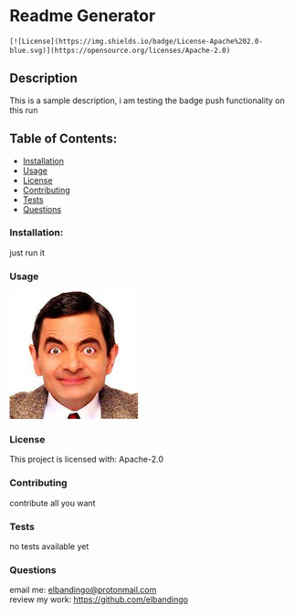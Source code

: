 # Readme Generator
    [![License](https://img.shields.io/badge/License-Apache%202.0-blue.svg)](https://opensource.org/licenses/Apache-2.0)
## Description    
This is a sample description, i am testing the badge push functionality on this run
## Table of Contents:
* [Installation](#installation)
* [Usage](#usage)
* [License](#license)
* [Contributing](#contributing)
* [Tests](#tests)
* [Questions](#questions)
### Installation:
just run it
### Usage
![usage tutorial](assets/images/image.jpg)
### License
This project is licensed with:
Apache-2.0
### Contributing
contribute all you want
### Tests
no tests available yet
### Questions
email me: elbandingo@protonmail.com<br />
review my work: https://github.com/elbandingo
